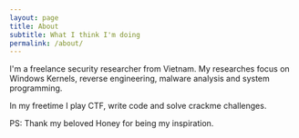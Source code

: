 ```yaml
---
layout: page
title: About
subtitle: What I think I'm doing
permalink: /about/
---
```


I'm a freelance security researcher from Vietnam. My researches focus on Windows Kernels, reverse engineering, malware analysis and system programming.

In my freetime I play CTF, write code and solve crackme challenges.

PS: Thank my beloved Honey for being my inspiration.
